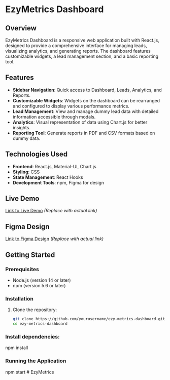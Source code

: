 # EzyMetrics Dashboard

## Overview
EzyMetrics Dashboard is a responsive web application built with React.js, designed to provide a comprehensive interface for managing leads, visualizing analytics, and generating reports. The dashboard features customizable widgets, a lead management section, and a basic reporting tool.

## Features
- **Sidebar Navigation**: Quick access to Dashboard, Leads, Analytics, and Reports.
- **Customizable Widgets**: Widgets on the dashboard can be rearranged and configured to display various performance metrics.
- **Lead Management**: View and manage dummy lead data with detailed information accessible through modals.
- **Analytics**: Visual representation of data using Chart.js for better insights.
- **Reporting Tool**: Generate reports in PDF and CSV formats based on dummy data.

## Technologies Used
- **Frontend**: React.js, Material-UI, Chart.js
- **Styling**: CSS
- **State Management**: React Hooks
- **Development Tools**: npm, Figma for design

## Live Demo
[Link to Live Demo](https://example.com) *(Replace with actual link)*

## Figma Design
[Link to Figma Design](https://example.com) *(Replace with actual link)*

## Getting Started

### Prerequisites
- Node.js (version 14 or later)
- npm (version 5.6 or later)

### Installation
1. Clone the repository:
   ```bash
   git clone https://github.com/yourusername/ezy-metrics-dashboard.git
   cd ezy-metrics-dashboard

### Install dependencies:
npm install

### Running the Application
npm start
#   E z y M e t r i c s  
 